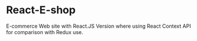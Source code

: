 # React-E-shop
E-commerce Web site with React.JS
Version where using React Context API for comparison with Redux use.
